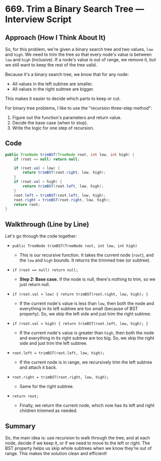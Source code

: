 # 669. Trim a Binary Search Tree — Interview Script

## Approach (How I Think About It)

So, for this problem, we're given a binary search tree and two values, `low` and `high`. We need to trim the tree so that every node's value is between `low` and `high` (inclusive). If a node's value is out of range, we remove it, but we still want to keep the rest of the tree valid.

Because it's a binary search tree, we know that for any node:
- All values in the left subtree are smaller.
- All values in the right subtree are bigger.

This makes it easier to decide which parts to keep or cut.

For binary tree problems, I like to use the "recursion three-step method":
1. Figure out the function's parameters and return value.
2. Decide the base case (when to stop).
3. Write the logic for one step of recursion.

## Code

```java
public TreeNode trimBST(TreeNode root, int low, int high) {
    if (root == null) return null;

    if (root.val < low) {
        return trimBST(root.right, low, high);
    }
    if (root.val > high) {
        return trimBST(root.left, low, high);
    }
    root.left = trimBST(root.left, low, high);
    root.right = trimBST(root.right, low, high);
    return root;
}
```

## Walkthrough (Line by Line)

Let's go through the code together:

- `public TreeNode trimBST(TreeNode root, int low, int high)`
    - This is our recursive function. It takes the current node (`root`), and the `low` and `high` bounds. It returns the trimmed tree (or subtree).

- `if (root == null) return null;`
    - **Step 2: Base case.** If the node is null, there's nothing to trim, so we just return null.

- `if (root.val < low) { return trimBST(root.right, low, high); }`
    - If the current node's value is less than `low`, then both the node and everything in its left subtree are too small (because of BST property). So, we skip the left side and just trim the right subtree.

- `if (root.val > high) { return trimBST(root.left, low, high); }`
    - If the current node's value is greater than `high`, then both the node and everything in its right subtree are too big. So, we skip the right side and just trim the left subtree.

- `root.left = trimBST(root.left, low, high);`
    - If the current node is in range, we recursively trim the left subtree and attach it back.

- `root.right = trimBST(root.right, low, high);`
    - Same for the right subtree.

- `return root;`
    - Finally, we return the current node, which now has its left and right children trimmed as needed.

## Summary

So, the main idea is: use recursion to walk through the tree, and at each node, decide if we keep it, or if we need to move to the left or right. The BST property helps us skip whole subtrees when we know they're out of range. This makes the solution clean and efficient!
